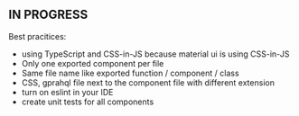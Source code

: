 IN PROGRESS
------
Best pracitices:
  - using TypeScript and CSS-in-JS because material ui is using CSS-in-JS
  - Only one exported component per file
  - Same file name like exported function / component / class
  - CSS, gprahql file next to the component file with different extension
  - turn on eslint in your IDE
  - create unit tests for all components
